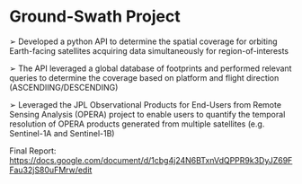 # Ground-Swath Project
➢ Developed a python API to determine the spatial coverage for orbiting Earth-facing satellites acquiring data simultaneously for region-of-interests

➢ The API leveraged a global database of footprints and performed relevant queries to determine the coverage based on platform and flight direction (ASCENDIING/DESCENDING)

➢ Leveraged the JPL Observational Products for End-Users from Remote Sensing Analysis (OPERA) project to enable users to quantify the temporal resolution of OPERA products generated from multiple satellites (e.g. Sentinel-1A and Sentinel-1B)

Final Report: https://docs.google.com/document/d/1cbg4j24N6BTxnVdQPPR9k3DyJZ69FFau32jS80uFMrw/edit
